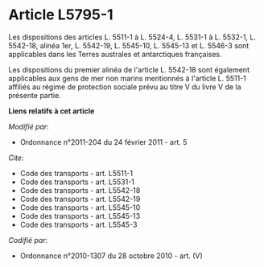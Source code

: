 # Article L5795-1

Les dispositions des articles L. 5511-1 à L. 5524-4, L. 5531-1 à L. 5532-1, L. 5542-18, alinéa 1er, L. 5542-19, L. 5545-10, 
L. 5545-13 et L. 5546-3 sont applicables dans les Terres australes et antarctiques françaises.

Les dispositions du premier alinéa de l'article L. 5542-18 sont également applicables aux gens de mer non marins mentionnés à
l'article L. 5511-1 affiliés au régime de protection sociale prévu au titre V du livre V de la présente partie.

**Liens relatifs à cet article**

_Modifié par_:

  - Ordonnance n°2011-204 du 24 février 2011 - art. 5

_Cite_:

  - Code des transports - art. L5511-1
  - Code des transports - art. L5531-1
  - Code des transports - art. L5542-18
  - Code des transports - art. L5542-19
  - Code des transports - art. L5545-10
  - Code des transports - art. L5545-13
  - Code des transports - art. L5545-3

_Codifié par_:

  - Ordonnance n°2010-1307 du 28 octobre 2010 - art. (V)
